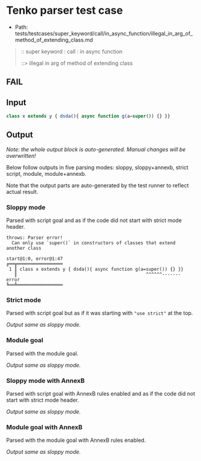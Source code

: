 # Tenko parser test case

- Path: tests/testcases/super_keyword/call/in_async_function/illegal_in_arg_of_method_of_extending_class.md

> :: super keyword : call : in async function
>
> ::> illegal in arg of method of extending class
## FAIL

## Input


`````js
class x extends y { dsda(){ async function g(a=super()) {} }}
`````

## Output

_Note: the whole output block is auto-generated. Manual changes will be overwritten!_

Below follow outputs in five parsing modes: sloppy, sloppy+annexb, strict script, module, module+annexb.

Note that the output parts are auto-generated by the test runner to reflect actual result.

### Sloppy mode

Parsed with script goal and as if the code did not start with strict mode header.

`````
throws: Parser error!
  Can only use `super()` in constructors of classes that extend another class

start@1:0, error@1:47
╔══╦═════════════════
 1 ║ class x extends y { dsda(){ async function g(a=super()) {} }}
   ║                                                ^^^^^^------- error
╚══╩═════════════════

`````

### Strict mode

Parsed with script goal but as if it was starting with `"use strict"` at the top.

_Output same as sloppy mode._

### Module goal

Parsed with the module goal.

_Output same as sloppy mode._

### Sloppy mode with AnnexB

Parsed with script goal with AnnexB rules enabled and as if the code did not start with strict mode header.

_Output same as sloppy mode._

### Module goal with AnnexB

Parsed with the module goal with AnnexB rules enabled.

_Output same as sloppy mode._
